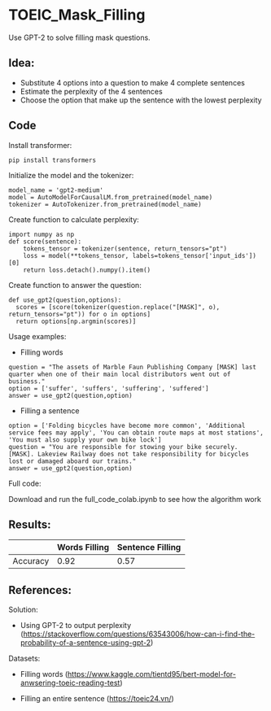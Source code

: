 # TOEIC_Mask_Filling
Use GPT-2 to solve filling mask questions.

## Idea:
- Substitute 4 options into a question to make 4 complete sentences
- Estimate the perplexity of the 4 sentences 
- Choose the option that make up the sentence with the lowest perplexity

## Code

Install transformer:
```
pip install transformers
```

Initialize the model and the tokenizer:

```
model_name = 'gpt2-medium'
model = AutoModelForCausalLM.from_pretrained(model_name)
tokenizer = AutoTokenizer.from_pretrained(model_name)
```

Create function to calculate perplexity:

```
import numpy as np
def score(sentence):
    tokens_tensor = tokenizer(sentence, return_tensors="pt")
    loss = model(**tokens_tensor, labels=tokens_tensor['input_ids'])[0]
    return loss.detach().numpy().item()
```

Create function to answer the question:

```
def use_gpt2(question,options):
  scores = [score(tokenizer(question.replace("[MASK]", o), return_tensors="pt")) for o in options]
  return options[np.argmin(scores)]
```

Usage examples:

- Filling words

```
question = "The assets of Marble Faun Publishing Company [MASK] last quarter when one of their main local distributors went out of business."
option = ['suffer', 'suffers', 'suffering', 'suffered']
answer = use_gpt2(question,option)
```

- Filling a sentence

```
option = ['Folding bicycles have become more common', 'Additional service fees may apply', 'You can obtain route maps at most stations', 'You must also supply your own bike lock']
question = "You are responsible for stowing your bike securely. [MASK]. Lakeview Railway does not take responsibility for bicycles lost or damaged aboard our trains."
answer = use_gpt2(question,option)
```

Full code:

Download and run the full_code_colab.ipynb to see how the algorithm work

## Results:
|          | Words Filling | Sentence Filling |
|----------|---------------|------------------|
| Accuracy | 0.92          | 0.57             |




## References:

Solution:

- Using GPT-2 to output perplexity (https://stackoverflow.com/questions/63543006/how-can-i-find-the-probability-of-a-sentence-using-gpt-2)


Datasets:

- Filling words (https://www.kaggle.com/tientd95/bert-model-for-anwsering-toeic-reading-test) 

- Filling an entire sentence (https://toeic24.vn/)
